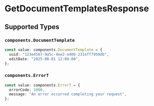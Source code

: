 # GetDocumentTemplatesResponse


## Supported Types

### `components.DocumentTemplate`

```typescript
const value: components.DocumentTemplate = {
  uuid: "123e4567-9a5c-4ee2-a40b-231eff7950db",
  editDate: "2025-08-01 12:00:00",
};
```

### `components.ErrorT`

```typescript
const value: components.ErrorT = {
  errorCode: 1000,
  message: "An error occurred completing your request",
};
```

